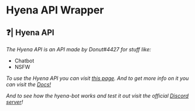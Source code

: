 # Hyena API Wrapper

## ❓| Hyena API

*The Hyena API is an API made by Donut#4427 for stuff like:*

* Chatbot
* NSFW

*To use the Hyena API you can visit [this page](https://www.hyenabot.xyz/api). And to get more info on it you can visit the [Docs!](https://docs.hyenabot.xyz/)*

*And to see how the hyena-bot works and test it out visit the official [Discord server](https://discord.gg/QePftyb2kN)!*